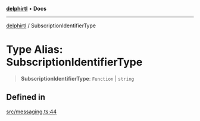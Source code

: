 [**delphirtl**](../README.md) • **Docs**

***

[delphirtl](../globals.md) / SubscriptionIdentifierType

# Type Alias: SubscriptionIdentifierType

> **SubscriptionIdentifierType**: `Function` \| `string`

## Defined in

[src/messaging.ts:44](https://github.com/chuacw/delphirtl/blob/6aa69946480948177da786cf3f6d1a4c3cea17f9/src/messaging.ts#L44)

